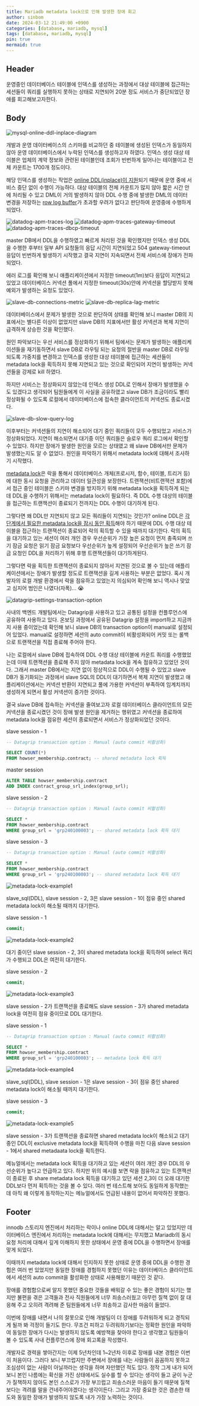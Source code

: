 ```yaml
---
title: Mariadb metadata lock으로 인해 발생한 장애 회고
author: sinbom
date: 2024-03-12 21:49:00 +0900
categories: [database, mariadb, mysql]
tags: [database, mariadb, mysql]
pin: true 
mermaid: true
---
```


## Header
운영중인 데이터베이스 테이블에 인덱스를 생성하는 과정에서 대상 테이블에 접근하는 세션들이 쿼리를 실행하지 못하는 상태로 지연되어 20분 정도 서비스가 중단되었던 장애를 회고해보고자한다.

## Body
![mysql-online-ddl-inplace-diagram](https://cdn.jsdelivr.net/gh/sinbom/static-resource@master/images/2024-03-12-2/mysql-online-ddl-inplace-diagram.png)

개발과 운영 데이터베이스의 스키마를 비교하던 중 테이블에 생성된 인덱스가 동일하지 않아 운영 데이터베이스에서 누락된 인덱스를 생성하고자 하였다.
인덱스 생성 대상 테이블은 업체의 계약 정보와 관련된 테이블인데 조회가 빈번하게 일어나는 테이블이고 전체 카운트는 1700개 정도이다.

해당 인덱스를 생성하는 작업은 [online DDL(inplace)이 지원](https://mariadb.com/kb/en/innodb-online-ddl-operations-with-the-inplace-alter-algorithm/#adding-a-plain-index)되기 때문에 운영 중에 서비스 중단 없이 수행이 가능하다.
대상 테이블의 전체 카운트가 많지 않아 짧은 시간 안에 처리될 수 있고 DML이 거의 발생하지 않아 DDL 수행 중에 발생한 DML의 데이터 변경을 저장하는 [row log buffer](https://mariadb.com/kb/en/innodb-system-variables/#innodb_online_alter_log_max_size)가 초과할 우려가 없다고 판단하여 운영중에 수행하게 되었다.

![datadog-apm-traces-log](https://cdn.jsdelivr.net/gh/sinbom/static-resource@master/images/2024-03-12-2/datadog-apm-traces-log.png)
![datadog-apm-traces-gateway-timeout](https://cdn.jsdelivr.net/gh/sinbom/static-resource@master/images/2024-03-12-2/datadog-apm-traces-gateway-timeout.png)
![datadog-apm-traces-dbcp-timeout](https://cdn.jsdelivr.net/gh/sinbom/static-resource@master/images/2024-03-12-2/datadog-apm-traces-dbcp-timeout.png)

master DB에서 DDL을 수행하였고 빠르게 처리된 것을 확인했지만 인덱스 생성 DDL을 수행한 후부터 일부 API 요청들의 응답 시간이 지연되었고 504 gateway-timeout 응답이 빈번하게 발생하기 시작했고
결국 지연이 지속되면서 전체 서비스에 장애가 전파되었다. 

에러 로그를 확인해 보니 애플리케이션에서 지정한 timeout(1m)보다 응답이 지연되고 있었고 데이터베이스 커넥션 풀에서 지정한 timeout(30s)안에 커넥션을 할당받지 못해 예외가 발생하는 요청도 있었다.

![slave-db-connections-metric](https://cdn.jsdelivr.net/gh/sinbom/static-resource@master/images/2024-03-12-2/slave-db-connections-metric.png)
![slave-db-replica-lag-metric](https://cdn.jsdelivr.net/gh/sinbom/static-resource@master/images/2024-03-12-2/slave-db-replica-lag-metric.png)

데이터베이스에서 문제가 발생한 것으로 판단하여 상태를 확인해 보니 master DB의 지표에서는 별다른 이상이 없었지만 slave DB의 지표에서만 활성 커넥션과 복제 지연이 급격하게 상승한 것을 확인했다.

원인 파악보다는 우선 서비스를 정상화하기 위해서 팀에서는 문제가 발생하는 애플리케이션들을 재기동하면서 slave DB로 라우팅 되는 요청의 절반을 master DB로 라우팅 되도록 가중치를 변경하고
인덱스를 생성한 대상 테이블에 접근하는 세션들이 metadata lock을 획득하지 못해 지연되고 있는 것으로 확인되어 지연이 발생하는 커넥션들을 강제로 kill 하였다.

하지만 서비스는 정상화되지 않았는데 인덱스 생성 DDL로 인해서 장애가 발생했을 수도 있겠다고 생각되어 팀원들에게 이 사실을 공유하였고 slave DB가 조금이라도 빨리 정상화될 수 있도록 로컬에서 데이터베이스에 접속한 클라이언트의 커넥션도 종료시켰다.

![slave-db-slow-query-log](https://cdn.jsdelivr.net/gh/sinbom/static-resource@master/images/2024-03-12-2/slave-db-slow-query-log.png)

이후부터는 커넥션들의 지연이 해소되어 대기 중인 쿼리들이 모두 수행되었고 서비스가 정상화되었다. 
지연이 해소되면서 대기중 이던 쿼리들은 슬로우 쿼리 로그에서 확인할 수 있었다.
하지만 장애가 발생한 원인을 모르는 상태였고 왜 slave DB에서만 문제가 발생했는지도 알 수 없었다. 
원인을 파악하기 위해서 metadata lock에 대해서 조사하기 시작했다.

[metadata lock](https://mariadb.com/kb/en/metadata-locking/)은 락을 통해서 데이터베이스 개체(프로시저, 함수, 테이블, 트리거 등)에 대한 동시 요청을 관리하고 데이터 일관성을 보장한다.
트랜잭션(비트랜잭션 포함)에서 접근 중인 테이블은 스키마 변경을 방지하기 위해 metadata lock을 획득하게 되는데 DDL을 수행하기 위해서는 metadata lock이 필요하다.
즉 DDL 수행 대상의 테이블을 접근하는 트랜잭션이 종료되기 전까지는 DDL 수행이 대기하게 된다.

그렇다면 왜 DDL만 지연되지 않고 모든 쿼리들이 지연되는 것인가? online DDL은 [각 단계에서 필요한 metadata lock을 잠시 동안 획득](https://dev.mysql.com/doc/refman/8.0/en/innodb-online-ddl-performance.html)해야 하기 때문에
DDL 수행 대상 테이블을 접근하는 트랜잭션이 종료되어 락의 획득할 수 있을 때까지 대기한다. 락의 획득을 대기하고 있는 세션이 여러 개인 경우 우선순위가 가장 높은 요청이 먼저 충족되며 쓰기 잠금 요청은 읽기 잠금 요청보다 우선순위가 높게 설정되어
우선순위가 높은 쓰기 잠금 요청인 DDL을 처리하기 위해 후행 트랜잭션들이 대기하게된다. 

그렇다면 락을 획득한 트랜잭션이 종료되지 않아서 지연된 것으로 볼 수 있는데 애플리케이션에서는 장애가 발생할 정도로 트랜잭션을 길게 사용하는 부분은 없었다.
혹시 개발자의 로컬 개발 환경에서 락을 점유하고 있었는지 의심되어 확인해 보니 역시나 맞았고 심지어 범인은 나였다(자폭)... 😭

![datagrip-settings-transaction-option](https://cdn.jsdelivr.net/gh/sinbom/static-resource@master/images/2024-03-12-2/datagrip-settings-transaction-option.png)

사내의 백엔드 개발팀에서는 Datagrip을 사용하고 있고 공통된 설정을 컨플루언스에 공유하여 사용하고 있다.
온보딩 과정에서 공유된 Datagrip 설정을 import하고 지금까지 사용 중이었는데 확인해 보니 slave DB의 transaction option이 manual로 설정되어 있었다.
manual로 설정하면 세션의 auto commit이 비활성화되어 커밋 또는 롤백으로 트랜잭션을 직접 종료해 주어야 한다.

나는 로컬에서 slave DB에 접속하여 DDL 수행 대상 테이블에 카운트 쿼리를 수행했었는데 이때 트랜잭션을 종료해 주지 않아 metadata lock을 계속 점유하고 있었던 것이다.
그래서 master DB에서는 지연 없이 정상적으로 DDL이 수행될 수 있었고 slave DB가 동기화되는 과정에서 slave SQL의 DDL이 대기하면서 복제 지연이 발생했고 
애플리케이션에서는 커넥션 반환이 지연되고 풀에 가용한 커넥션이 부족하여 임계치까지 생성하게 되면서 활성 커넥션이 증가한 것이다.

결국 slave DB에 접속하는 커넥션을 줄여보고자 로컬 데이터베이스 클라이언트의 모든 커넥션을 종료시켰던 것이
장애 발생 원인을 제거하는 행위였고 커넥션을 종료하여 metadata lock을 점유한 세션이 종료되면서 서비스가 정상화되었던 것이다. 

slave session - 1

```sql
-- Datagrip transaction option : Manual (auto commit 비활성화)

SELECT COUNT(*) 
FROM howser_membership.contract; -- shared metadata lock 획득
```

master session

```sql
ALTER TABLE howser_membership.contract 
ADD INDEX contract_group_srl_index(group_srl);
```

slave session - 2

```sql
-- Datagrip transaction option : Manual (auto commit 비활성화)

SELECT * 
FROM howser_membership.contract 
WHERE group_srl = 'grp240100003'; -- shared metadata lock 획득 대기
```

slave session - 3

```sql
-- Datagrip transaction option : Manual (auto commit 비활성화)

SELECT * 
FROM howser_membership.contract 
WHERE group_srl = 'grp240100003'; -- shared metadata lock 획득 대기
```

![metadata-lock-example1](https://cdn.jsdelivr.net/gh/sinbom/static-resource@master/images/2024-03-12-2/metadata-lock-example1.png)

slave_sql(DDL), slave session - 2, 3은 slave session - 1이 점유 중인 shared metadata lock이 해소될 때까지 대기한다.

slave session - 1

```sql
commit;
```

![metadata-lock-example2](https://cdn.jsdelivr.net/gh/sinbom/static-resource@master/images/2024-03-12-2/metadata-lock-example2.png)

대기 중이던 slave session - 2, 3이 shared metadata lock을 획득하여 select 쿼리가 수행되고 DDL은 여전히 대기한다.

slave session - 2

```sql
commit;
```

![metadata-lock-example3](https://cdn.jsdelivr.net/gh/sinbom/static-resource@master/images/2024-03-12-2/metadata-lock-example3.png)

slave session - 2가 트랜잭션을 종료해도 slave session - 3가 shared metadata lock을 여전히 점유 중이므로 DDL 대기한다.

slave session - 1

```sql
-- Datagrip transaction option : Manual (auto commit 비활성화)

SELECT * 
FROM howser_membership.contract 
WHERE group_srl = 'grp240100003'; -- metadata lock 획득 대기
```

![metadata-lock-example4](https://cdn.jsdelivr.net/gh/sinbom/static-resource@master/images/2024-03-12-2/metadata-lock-example4.png)

slave_sql(DDL), slave session - 1은 slave session - 3이 점유 중인 shared metadata lock이 해소될 때까지 대기한다.

slave session - 3

```sql
commit;
```

![metadata-lock-example5](https://cdn.jsdelivr.net/gh/sinbom/static-resource@master/images/2024-03-12-2/metadata-lock-example5.png)

slave session - 3가 트랜잭션을 종료하면 shared metadata lock이 해소되고 대기 중인 DDL이 exclusive metadata lock을 획득하여 수행을 마친 다음 slave session - 1에서 shared metadaata lock을 획득한다.

메뉴얼에서는 metadata lock 획득을 대기하고 있는 세션이 여러 개인 경우 DDL의 우선순위가 높다고 언급하고 있다.
하지만 위의 예시를 보면 락을 점유하고 있는 트랜잭션이 종료된 후 share metadata lock 획득을 대기하고 있던 세션 2,3이 더 오래 대기한 DDL보다 먼저 획득하는 것을 볼 수 있다. 
여러 번 테스트해 보아도 동일하게 동작했는데 아직 왜 이렇게 동작하는지는 메뉴얼에서도 언급된 내용이 없어서 파악하진 못했다.

## Footer
innodb 스토리지 엔진에서 처리하는 락이나 online DDL에 대해서는 알고 있었지만 데이터베이스 엔진에서 처리하는 metadata lock에 대해서는 무지했고
Mariadb의 동시 요청 처리에 대해서 깊게 이해하지 못한 상태에서 운영 중에 DDL을 수행하면서 장애를 맞게 되었다.

이때까지 metadata lock에 대해서 인지하지 못한 상태로 운영 중에 DDL을 수행한 경험은 여러 번 있었지만 동일한 장애를 경험하지 못했던 이유는 데이터베이스 클라이언트에서 세션의 auto commit을 활성화한 상태로 사용해왔기 때문인 것 같다.

장애를 경험함으로써 알지 못했던 중요한 것들을 배워갈 수 있는 좋은 경험이 되기는 했지만 불편을 겪은 고객들과 전사 직원들에게 너무 죄송스러웠고 아무런 질책 없이 잘 대응해 주고 오히려 격려해 준 팀원들에게 너무 죄송하고 감사한 마음이 들었다.

이번에 장애를 내면서 나의 잘못으로 인해 개발팀이 더 장애를 두려워하게 되고 경직되게 될까 봐 걱정이 들기도 한다.
무조건 피하고 두려워하기보다는 정확한 원인을 파악하여 동일한 장애가 다시는 발생하지 않도록 예방책을 찾아야 한다고 생각했고 팀원들이 볼 수 있도록 사내 컨플루언스에 장애 회고록을 작성했다.

개발자로 경력을 쌓아간지는 이제 5년차인데 1~2년차 이후로 장애를 내본 경험은 이번이 처음이다.
그러다 보니 부끄럽지만 주변에서 장애를 내는 사람들이 꼼꼼하지 못하고 조심성이 없는 사람이 아닐까라는 생각을 하며 자만했던 적도 있다.
정작 그게 내가 되어보니 본인 나름에는 확신을 가진 상태에서도 실수를 할 수 있다는 생각이 들고
굳이 누군가 질책하지 않아도 본인 스스로가 가장 부끄럽고 죄송스러운 마음이 들기 때문에 질책보다는 격려를 말을 건네주어야겠다는 생각이든다.
그리고 가장 중요한 것은 겸손한 태도와 동일한 장애가 발생하지 않도록 내가 가장 노력하는 것이다.
